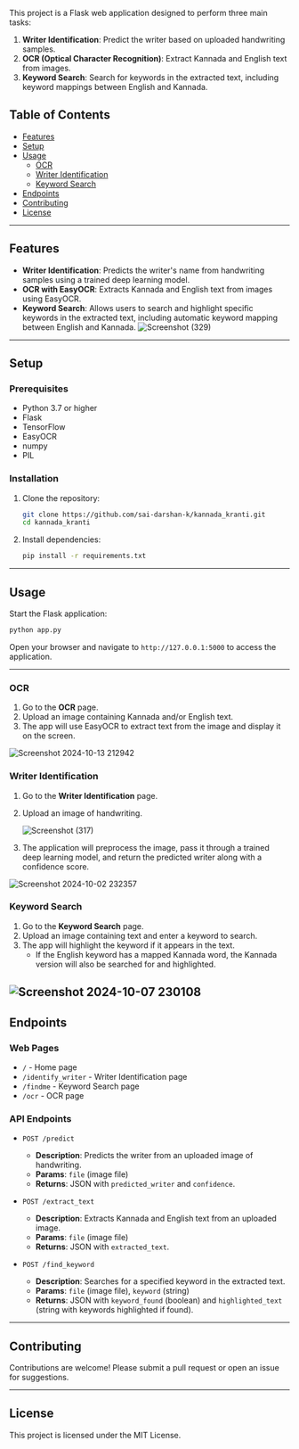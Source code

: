
This project is a Flask web application designed to perform three main tasks:
1. **Writer Identification**: Predict the writer based on uploaded handwriting samples.
2. **OCR (Optical Character Recognition)**: Extract Kannada and English text from images.
3. **Keyword Search**: Search for keywords in the extracted text, including keyword mappings between English and Kannada.



## Table of Contents
- [Features](#features)
- [Setup](#setup)
- [Usage](#usage)
  - [OCR](#ocr)
  - [Writer Identification](#writer-identification)
  - [Keyword Search](#keyword-search)
- [Endpoints](#endpoints)
- [Contributing](#contributing)
- [License](#license)

---

## Features

- **Writer Identification**: Predicts the writer's name from handwriting samples using a trained deep learning model.
- **OCR with EasyOCR**: Extracts Kannada and English text from images using EasyOCR.
- **Keyword Search**: Allows users to search and highlight specific keywords in the extracted text, including automatic keyword mapping between English and Kannada.
![Screenshot (329)](https://github.com/user-attachments/assets/16e526b8-8fa5-44c0-9e8e-442941eb5f1f)

---

## Setup

### Prerequisites

- Python 3.7 or higher
- Flask
- TensorFlow
- EasyOCR
- numpy
- PIL

### Installation

1. Clone the repository:
   ```bash
   git clone https://github.com/sai-darshan-k/kannada_kranti.git
   cd kannada_kranti
   ```

2. Install dependencies:
   ```bash
   pip install -r requirements.txt
   ```

---

## Usage

Start the Flask application:

```bash
python app.py
```

Open your browser and navigate to `http://127.0.0.1:5000` to access the application.

---

### OCR

1. Go to the **OCR** page.
2. Upload an image containing Kannada and/or English text.
3. The app will use EasyOCR to extract text from the image and display it on the screen.
   
![Screenshot 2024-10-13 212942](https://github.com/user-attachments/assets/750c1a29-532a-4504-88cc-f2e1bacd20b0)

### Writer Identification

1. Go to the **Writer Identification** page.
2. Upload an image of handwriting.

   ![Screenshot (317)](https://github.com/user-attachments/assets/0ac24cc0-939f-4656-b419-726229dd2b4e)
   
3. The application will preprocess the image, pass it through a trained deep learning model, and return the predicted writer along with a confidence score.
   
![Screenshot 2024-10-02 232357](https://github.com/user-attachments/assets/fe98a236-7869-48cb-bdb5-289c948b6d8d)

### Keyword Search

1. Go to the **Keyword Search** page.
2. Upload an image containing text and enter a keyword to search.
3. The app will highlight the keyword if it appears in the text.
   - If the English keyword has a mapped Kannada word, the Kannada version will also be searched for and highlighted.

![Screenshot 2024-10-07 230108](https://github.com/user-attachments/assets/b5cc2957-61cc-4463-b03b-b3f9668d0a84)
---



## Endpoints

### Web Pages
- `/` - Home page
- `/identify_writer` - Writer Identification page
- `/findme` - Keyword Search page
- `/ocr` - OCR page

### API Endpoints

- `POST /predict`
   - **Description**: Predicts the writer from an uploaded image of handwriting.
   - **Params**: `file` (image file)
   - **Returns**: JSON with `predicted_writer` and `confidence`.

- `POST /extract_text`
   - **Description**: Extracts Kannada and English text from an uploaded image.
   - **Params**: `file` (image file)
   - **Returns**: JSON with `extracted_text`.

- `POST /find_keyword`
   - **Description**: Searches for a specified keyword in the extracted text.
   - **Params**: `file` (image file), `keyword` (string)
   - **Returns**: JSON with `keyword_found` (boolean) and `highlighted_text` (string with keywords highlighted if found).

---

## Contributing

Contributions are welcome! Please submit a pull request or open an issue for suggestions.

---

## License

This project is licensed under the MIT License.
